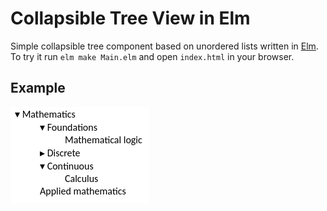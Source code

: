 # Collapsible Tree View in Elm

Simple collapsible tree component based on unordered lists written in [Elm](http://elm-lang.org/).
To try it run `elm make Main.elm` and open `index.html` in your browser.

## Example

![Example tree](example.png)
